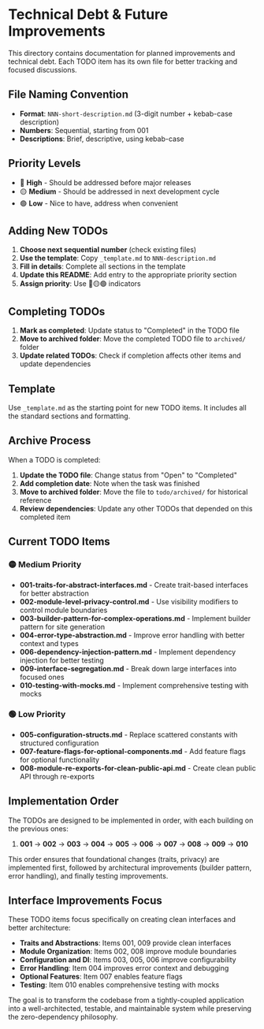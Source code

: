 # Technical Debt & Future Improvements

This directory contains documentation for planned improvements and technical debt. Each TODO item has its own file for better tracking and focused discussions.

## File Naming Convention

- **Format**: `NNN-short-description.md` (3-digit number + kebab-case description)
- **Numbers**: Sequential, starting from 001
- **Descriptions**: Brief, descriptive, using kebab-case

## Priority Levels

- 🔴 **High** - Should be addressed before major releases
- 🟡 **Medium** - Should be addressed in next development cycle
- 🟢 **Low** - Nice to have, address when convenient

## Adding New TODOs

1. **Choose next sequential number** (check existing files)
2. **Use the template**: Copy `_template.md` to `NNN-description.md`
3. **Fill in details**: Complete all sections in the template
4. **Update this README**: Add entry to the appropriate priority section
5. **Assign priority**: Use 🔴🟡🟢 indicators

## Completing TODOs

1. **Mark as completed**: Update status to "Completed" in the TODO file
2. **Move to archived folder**: Move the completed TODO file to `archived/` folder
4. **Update related TODOs**: Check if completion affects other items and update dependencies

## Template

Use `_template.md` as the starting point for new TODO items. It includes all the standard sections and formatting.

## Archive Process

When a TODO is completed:
1. **Update the TODO file**: Change status from "Open" to "Completed"
2. **Add completion date**: Note when the task was finished
3. **Move to archived folder**: Move the file to `todo/archived/` for historical reference
5. **Review dependencies**: Update any other TODOs that depended on this completed item

## Current TODO Items

### 🟡 Medium Priority

- **001-traits-for-abstract-interfaces.md** - Create trait-based interfaces for better abstraction
- **002-module-level-privacy-control.md** - Use visibility modifiers to control module boundaries
- **003-builder-pattern-for-complex-operations.md** - Implement builder pattern for site generation
- **004-error-type-abstraction.md** - Improve error handling with better context and types
- **006-dependency-injection-pattern.md** - Implement dependency injection for better testing
- **009-interface-segregation.md** - Break down large interfaces into focused ones
- **010-testing-with-mocks.md** - Implement comprehensive testing with mocks

### 🟢 Low Priority

- **005-configuration-structs.md** - Replace scattered constants with structured configuration
- **007-feature-flags-for-optional-components.md** - Add feature flags for optional functionality
- **008-module-re-exports-for-clean-public-api.md** - Create clean public API through re-exports

## Implementation Order

The TODOs are designed to be implemented in order, with each building on the previous ones:

1. **001** → **002** → **003** → **004** → **005** → **006** → **007** → **008** → **009** → **010**

This order ensures that foundational changes (traits, privacy) are implemented first, followed by architectural improvements (builder pattern, error handling), and finally testing improvements.

## Interface Improvements Focus

These TODO items focus specifically on creating clean interfaces and better architecture:

- **Traits and Abstractions**: Items 001, 009 provide clean interfaces
- **Module Organization**: Items 002, 008 improve module boundaries
- **Configuration and DI**: Items 003, 005, 006 improve configurability
- **Error Handling**: Item 004 improves error context and debugging
- **Optional Features**: Item 007 enables feature flags
- **Testing**: Item 010 enables comprehensive testing with mocks

The goal is to transform the codebase from a tightly-coupled application into a well-architected, testable, and maintainable system while preserving the zero-dependency philosophy.

